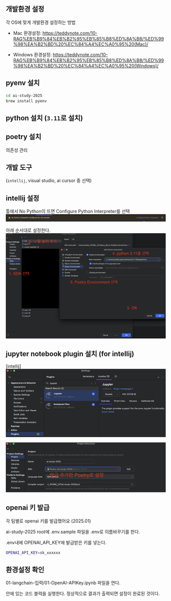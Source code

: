 ## 개발환경 설정
각 OS에 맞게 개발환경 설정하는 방법

- Mac 환경설정: https://teddynote.com/10-RAG%EB%B9%84%EB%B2%95%EB%85%B8%ED%8A%B8/%ED%99%98%EA%B2%BD%20%EC%84%A4%EC%A0%95%20(Mac)/

- Windows 환경설정: https://teddynote.com/10-RAG%EB%B9%84%EB%B2%95%EB%85%B8%ED%8A%B8/%ED%99%98%EA%B2%BD%20%EC%84%A4%EC%A0%95%20(Windows)/


## pyenv 설치
```bash
cd ai-study-2025
brew install pyenv
```

## python 설치 (`3.11`로 설치)

## poetry 설치
의존성 관리

## 개발 도구 
(`intellij`, visual studio, ai cursor 중 선택)


## intellij 설정
툴에서 No Python이 뜨면 Configure Python Interpreter를 선택
![](attachments/Pasted%20image%2020250214080507.png)


아래 순서대로 설정한다.
![](attachments/Pasted%20image%2020250214082135.png)

## jupyter notebook plugin 설치 (for intellij)

[intellij]
![](attachments/Pasted%20image%2020250214072143.png)

![](attachments/Pasted%20image%2020250214082256.png)

## openai 키 발급

각 팀별로 openai 키를 발급했어요 (2025.01)

ai-study-2025 root에 .env.sample 파일을 .env로 이름바꾸기를 한다.

.env내에 OPENAI_API_KEY에 발급받은 키를 넣는다.


```bash
OPENAI_API_KEY=sk_xxxxxx
```


## 환경설정 확인
01-langchain-입력/01-OpenAI-APIKey.ipynb 파일을 연다.

안에 있는 코드 블럭을 실행한다. 정상적으로 결과가 출력되면 설정이 완료된 것이다.
